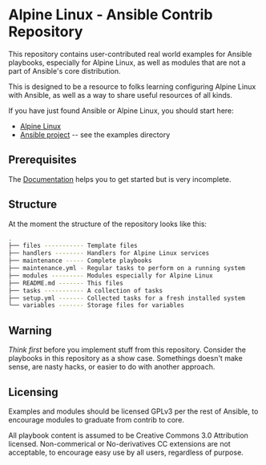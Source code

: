 # Alpine Linux - Ansible Contrib Repository

This repository contains user-contributed real world examples for Ansible
playbooks, especially for Alpine Linux, as well as modules that are not a part
of Ansible's core distribution.

This is designed to be a resource to folks learning configuring Alpine Linux
with Ansible, as well as a way to share useful resources of all kinds.

If you have just found Ansible or Alpine Linux, you should start here:

 * [Alpine Linux](http://www.alpinelinux.org)
 * [Ansible project](https://github.com/ansible/ansible) -- see the examples directory

## Prerequisites

The [Documentation](http://wiki.alpinelinux.org/wiki/User:Fab/Ansible) helps
you to get started but is very incomplete.

## Structure

At the moment the structure of the repository looks like this:

```bash
.
├── files ----------- Template files
├── handlers -------- Handlers for Alpine Linux services
├── maintenance ----- Complete playbooks
├── maintenance.yml - Regular tasks to perform on a running system
├── modules --------- Modules especially for Alpine Linux
├── README.md ------- This files
├── tasks ----------- A collection of tasks
├── setup.yml ------- Collected tasks for a fresh installed system
└── variables ------- Storage files for variables
```

## Warning
*Think first* before you implement stuff from this repository. Consider the 
playbooks in this repository as a show case. Somethings doesn't make sense, are
nasty hacks, or easier to do with another approach. 

## Licensing

Examples and modules should be licensed GPLv3 per the rest of Ansible, to
encourage modules to graduate from contrib to core.

All playbook content is assumed to be Creative Commons 3.0 Attribution licensed. 
Non-commerical or No-derivatives CC extensions are not acceptable, to encourage
easy use by all users, regardless of purpose.
